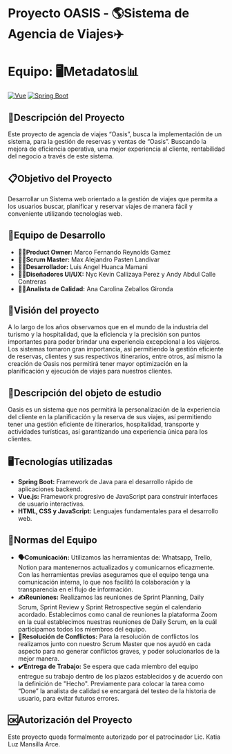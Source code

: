 # Proyecto OASIS - 🌎Sistema de Agencia de Viajes✈️
# Equipo: 🖥️Metadatos📊

[![Vue](https://img.shields.io/badge/Vue-2.x-brightgreen)](https://vuejs.org/)
[![Spring Boot](https://img.shields.io/badge/Spring%20Boot-2.x-brightgreen)](https://spring.io/projects/spring-boot)

## 📄Descripción del Proyecto
Este proyecto de agencia de viajes “Oasis”, busca la implementación de un sistema, para la gestión de reservas y ventas de “Oasis”. Buscando la mejora de eficiencia operativa, una mejor experiencia al cliente, rentabilidad del negocio a través de este sistema.

## 📋Objetivo del Proyecto
Desarrollar un Sistema web orientado a la gestión de viajes que permita a los usuarios buscar, planificar y reservar viajes de manera fácil y conveniente utilizando tecnologías web.

## 👥Equipo de Desarrollo
- **🧑‍💼Product Owner:** Marco Fernando Reynolds Gamez
- **🦸‍♂️Scrum Master:** Max Alejandro Pasten Landivar
- **👨‍💻Desarrollador:** Luis Angel Huanca Mamani
- **🧑‍🎨Diseñadores UI/UX:** Nyc Kevin Callizaya Perez y Andy Abdul Calle Contreras
- **🕵️‍♀️Analista de Calidad:** Ana Carolina Zeballos Gironda

## 👀Visión del proyecto
A lo largo de los años observamos que en el mundo de la industria del turismo y la hospitalidad, que la eficiencia y la precisión son puntos importantes para poder brindar una experiencia excepcional a los viajeros. Los sistemas tomaron gran importancia, así permitiendo la gestión eficiente de reservas, clientes y sus respectivos itinerarios, entre otros, así mismo la creación de Oasis nos permitirá tener mayor optimización en la planificación y ejecución de viajes para nuestros clientes. 

## 📑Descripción del objeto de estudio
Oasis es un sistema que nos permitirá la personalización de la experiencia del cliente en la planificación y la reserva de sus viajes, así permitiendo tener una gestión eficiente de itinerarios, hospitalidad, transporte y actividades turísticas, así garantizando una experiencia única para los clientes. 

## 🖥️Tecnologías utilizadas
- **Spring Boot:** Framework de Java para el desarrollo rápido de aplicaciones backend.
- **Vue.js:** Framework progresivo de JavaScript para construir interfaces de usuario interactivas.
- **HTML, CSS y JavaScript:** Lenguajes fundamentales para el desarrollo web.

## 📝Normas del Equipo
- **🗣️Comunicación:** Utilizamos las herramientas de: Whatsapp, Trello, Notion para mantenernos actualizados y comunicarnos eficazmente. Con las herramientas previas aseguramos que el equipo tenga una comunicación interna, lo que nos facilitó la colaboración y la transparencia en el flujo de información.
- **✍️Reuniones:** Realizamos las reuniones de Sprint Planning, Daily Scrum, Sprint Review y Sprint Retrospective según el calendario acordado. Establecimos como canal de reuniones la plataforma Zoom en la cual establecimos nuestras reuniones de Daily Scrum, en la cuál participamos todos los miembros del equipo.
- **🤝Resolución de Conflictos:** Para la resolución de conflictos los realizamos junto con nuestro Scrum Master que nos ayudó en cada aspecto para no generar conflictos graves, y poder solucionarlos de la mejor manera.
- **✔️Entrega de Trabajo:** Se espera que cada miembro del equipo entregue su trabajo dentro de los plazos establecidos y de acuerdo con la definición de "Hecho". Previamente para colocar la tarea como “Done” la analista de calidad se encargará del testeo de la historia de usuario, para evitar futuros errores.

## 🆗Autorización del Proyecto
Este proyecto queda formalmente autorizado por el patrocinador Lic. Katia Luz Mansilla Arce.

